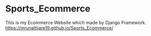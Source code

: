 # Sports_Ecommerce
This is my Ecommerce  Website which made by Django Framework. 
https://mrunaltijare19.github.io/Sports_Ecommerce/
